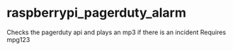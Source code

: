 # raspberrypi_pagerduty_alarm
Checks the pagerduty api and plays an mp3 if there is an incident
Requires mpg123
